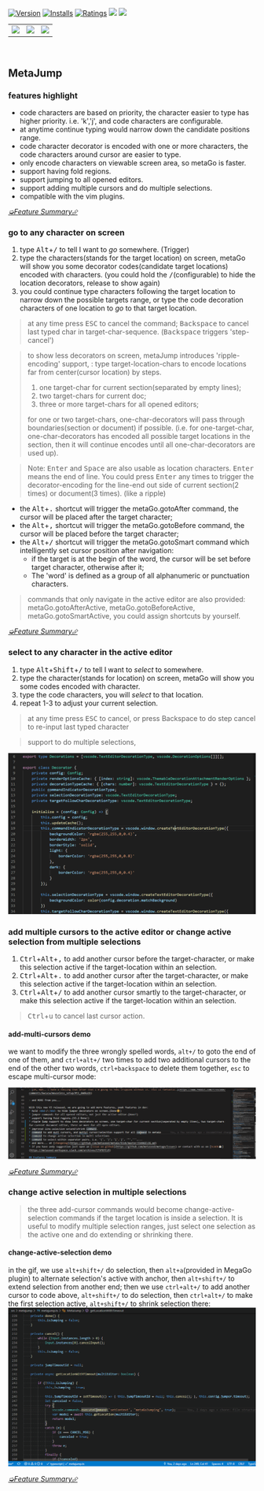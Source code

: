 [![Version](https://vsmarketplacebadge.apphb.com/version/metaseed.metajump.svg)](https://marketplace.visualstudio.com/items?itemName=metaseed.metajump)
[![Installs](https://vsmarketplacebadge.apphb.com/installs/metaseed.metajump.svg)](https://marketplace.visualstudio.com/items?itemName=metaseed.metajump)
[![Ratings](https://vsmarketplacebadge.apphb.com/rating/metaseed.metajump.svg)](https://marketplace.visualstudio.com/items?itemName=metaseed.metajump)
[![](https://img.shields.io/badge/TWITTER-%40metaseed-blue.svg?logo=twitter&style=flat)](https://twitter.com/metaseed)
[![](https://img.shields.io/badge/gitter-join_chat-1dce73.svg?style=flat&logo=gitter-white)](https://gitter.im/vscode-metago/community)

<table align="center" width="68%" border="0">
  <tr>
    <td>
      <a href="https://github.com/sponsors/metasong">
          <img src="https://github.com/metaseed/metaGo/blob/master/donate/githubSponsors.png?raw=true" style="height: 66px;" />
      </a>
    </td>
    <td>
      <a href="https://www.paypal.com/cgi-bin/webscr?cmd=_donations&business=P9GXHBAAHPBMN&item_name=metago+dev&currency_code=USD&source=url">
          <img src="https://www.paypalobjects.com/en_US/i/btn/btn_donateCC_LG.gif"/>
      </a>
      <br>
    </td>
    <td>
      <a href="https://github.com/metaseed/metaGo/blob/master/donate/index.md">
          <img src="https://github.com/metaseed/metaGo/blob/master/donate/scan.png?raw=true" style="height: 66px;"/>
      </a>
    </td>
  </tr>
</table>
<br>

## MetaJump

### features highlight
* code characters are based on priority, the character easier to type has higher priority. i.e. 'k','j', and code characters are configurable.
* at anytime continue typing would narrow down the candidate positions range.
* code character decorator is encoded with one or more characters, the code characters around cursor are easier to type.
* only encode characters on viewable screen area, so metaGo is faster.
* support having fold regions.
* support jumping to all opened editors.
* support adding multiple cursors and do multiple selections.
* compatible with the vim plugins.

[*➭Feature Summary⮵*](https://github.com/metaseed/metaGo/blob/master/README.md#features-summary)

### go to any character on screen
1. type <kbd>Alt</kbd>+<kbd>/</kbd> to tell I want to *go* somewhere. (Trigger)
2. type the characters(stands for the target location) on screen, metaGo will show you some decorator codes(candidate target locations) encoded with characters. (you could hold the <kbd>/</kbd>(configurable) to hide the location decorators, release to show again)
3. you could continue type characters following the target location to narrow down the possible targets range, or type the code decoration characters of one location to *go* to that target location.

> at any time press <kbd>ESC</kbd> to cancel the command; <kbd>Backspace</kbd> to cancel last typed char in target-char-sequence. (<kbd>Backspace</kbd> triggers 'step-cancel')    

> to show less decorators on screen, metaJump introduces 'ripple-encoding' support, : type target-location-chars to encode locations far from center(cursor location) by steps.
> 1. one target-char for current section(separated by empty lines);
> 1. two target-chars for current doc;
> 1. three or more target-chars for all opened editors;  
> 
> for one or two target-chars, one-char-decorators will pass through boundaries(section or document) if possible. (i.e. for one-target-char, one-char-decorators has encoded all possible target locations in the section, then it will continue encodes until all one-char-decorators are used up).  

> Note: <kbd>Enter</kbd> and <kbd>Space</kbd> are also usable as location characters. <kbd>Enter</kbd> means the end of line. You could press <kbd>Enter</kbd> any times to trigger the decorator-encoding for the line-end out side of current section(2 times) or document(3 times). (like a ripple)    

* the <kbd>Alt</kbd>+<kbd>.</kbd> shortcut will trigger the metaGo.gotoAfter command, the cursor will be placed after the target character;    
* the <kbd>Alt</kbd>+<kbd>,</kbd> shortcut will trigger the metaGo.gotoBefore command, the cursor will be placed before the target character;
* the <kbd>Alt</kbd>+<kbd>/</kbd> shortcut will trigger the metaGo.gotoSmart command which intelligently set cursor position after navigation:
    * if the target is at the begin of the word, the cursor will be set before target character, otherwise after it;
    * The 'word' is defined as a group of all alphanumeric or punctuation characters.

> commands that only navigate in the active editor are also provided: metaGo.gotoAfterActive, metaGo.gotoBeforeActive, metaGo.gotoSmartActive, you could assign shortcuts by yourself.


[*➭Feature Summary⮵*](https://github.com/metaseed/metaGo/blob/master/README.md#features-summary)

### select to any character in the active editor
1. type <kbd>Alt</kbd>+<kbd>Shift</kbd>+<kbd>/</kbd> to tell I want to *select* to somewhere.
2. type the character(stands for location) on screen, metaGo will show you some codes encoded with character.
3. type the code characters, you will *select* to that location.
4. repeat 1-3 to adjust your current selection.
> at any time press <kbd>ESC</kbd> to cancel, or press <kdb>Backspace</kbd> to do step cancel to re-input last typed character

> support to do multiple selections, 

![MetaGo.MetaJump](images/metago.jump.gif)

### add multiple cursors to the active editor or change active selection from multiple selections
1. <kbd>Ctrl</kbd>+<kbd>Alt</kbd>+<kbd>,</kbd> to add another cursor before the target-character, or make this selection active if the target-location within an selection.
1. <kbd>Ctrl</kbd>+<kbd>Alt</kbd>+<kbd>.</kbd> to add another cursor after the target-character, or make this selection active if the target-location within an selection.
1. <kbd>Ctrl</kbd>+<kbd>Alt</kbd>+<kbd>/</kbd> to add another cursor smartly to the target-character, or make this selection active if the target-location within an selection.

> <kbd>Ctrl</kbd>+<kbd>u</kbd> to cancel last cursor action.

#### add-multi-cursors demo
we want to modify the three wrongly spelled words, `alt+/` to goto the end of one of them, and `ctrl+alt+/` two times to add two additional cursors to the end of the other two words, `ctrl+backspace` to delete them together, `esc` to escape multi-cursor mode:

![MetaGo.MultiCursor](images/metago.multiCursor.gif)


[*➭Feature Summary⮵*](https://github.com/metaseed/metaGo/blob/master/README.md#features-summary)

### change active selection in multiple selections
> the three add-cursor commands would become change-active-selection commands if the target location is inside a selection. It is useful to modify multiple selection ranges, just select one selection as the active one and do extending or shrinking there.
#### change-active-selection demo
in the gif, we use `alt+shift+/` do selection, then `alt+a`(provided in MegaGo plugin) to alternate selection's active with anchor, then `alt+shift+/` to extend selection from another end; then we use `ctrl+alt+/` to add another cursor to code above, `alt+shift+/` to do selection, then `ctrl+alt+/` to make the first selection active, `alt+shift+/` to shrink selection there:
![MetaGo.change-active-selection](images/metago.change-active-selection.gif)

[*➭Feature Summary⮵*](https://github.com/metaseed/metaGo/blob/master/README.md#features-summary)